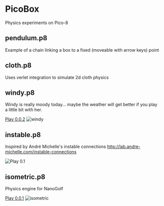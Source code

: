 # PicoBox
Physics experiments on Pico-8

## pendulum.p8

Example of a chain linking a box to a fixed (moveable with arrow keys) point

## cloth.p8

Uses verlet integration to simulate 2d cloth physics

## windy.p8
Windy is really moody today... maybe the weather will get better if you play a little bit with her.

[Play 0.0.2](http://www.lexaloffle.com/bbs/?pid=14446&tid=2495&autoplay=1#pp)
![windy](http://cau.li/things/pico8/windy.gif)

## instable.p8

Inspired by André Michelle's instable connections
http://lab.andre-michelle.com/instable-connections

![Play 0.1](http://www.lexaloffle.com/bbs/?pid=14449&tid=2500&autoplay=1#pp)

## isometric.p8

Physics engine for NanoGolf

[Play 0.0.1](http://www.lexaloffle.com/bbs/?tid=2779&autoplay=1#pp)
![isometric](http://cau.li/things/pico8/isometric.gif)